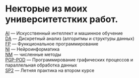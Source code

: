 # Некторые из моих университетстких работ.
[AI](https://github.com/iDneprov/university/tree/master/AI) — Искусственный интеллект и машинное обучение   
[DA](https://github.com/iDneprov/university/tree/master/DA) — Дискретный анализ (алгоритмы и структуры данных)   
[FP](https://github.com/iDneprov/university/tree/master/FP) — Функциональное программирование   
[NI](https://github.com/iDneprov/university/tree/master/NI) — Нейроинформатика    
[NM](https://github.com/iDneprov/university/tree/master/NM) — численные методы   
[PGP-POD](https://github.com/iDneprov/university/tree/master/PGP-POD) — Программирование графических процессов и параллельная обработка данных   
[SP2](https://github.com/iDneprov/university/tree/master/SP2) — Летняя практика на втором курсе   
